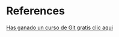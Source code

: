 # References

[Has ganado un curso de Git gratis clic aqui](https://www.genbetadev.com/formacion/learngitbranching-potente-herramienta-online-para-aprender-todo-sobre-git)